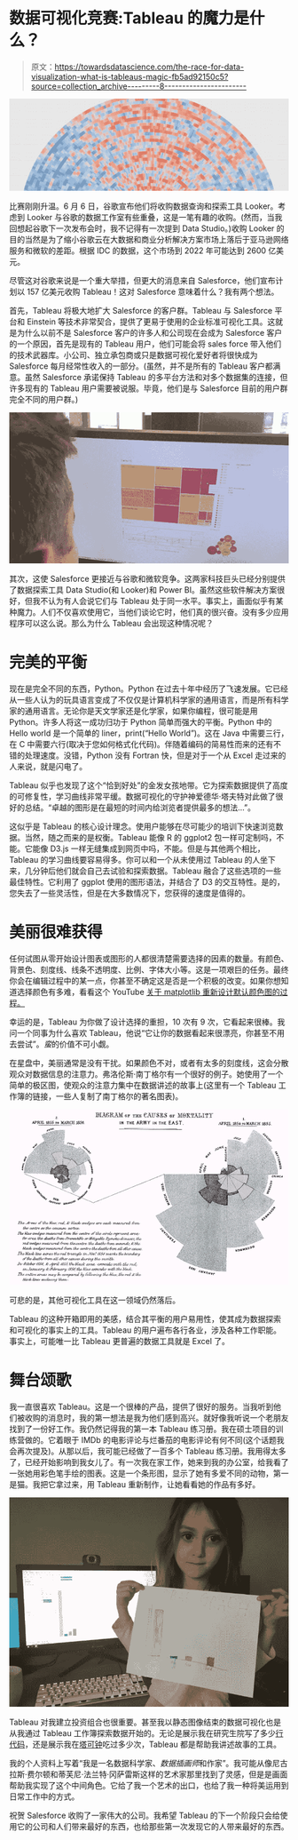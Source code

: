 # 数据可视化竞赛:Tableau 的魔力是什么？

> 原文：<https://towardsdatascience.com/the-race-for-data-visualization-what-is-tableaus-magic-fb5ad92150c5?source=collection_archive---------8----------------------->

![](img/8b2aa06a6319389f8b807a071cfda550.png)

比赛刚刚升温。6 月 6 日，谷歌宣布他们将收购数据查询和探索工具 Looker。考虑到 Looker 与谷歌的数据工作室有些重叠，这是一笔有趣的收购。(然而，当我回想起谷歌下一次发布会时，我不记得有一次提到 Data Studio。)收购 Looker 的目的当然是为了缩小谷歌云在大数据和商业分析解决方案市场上落后于亚马逊网络服务和微软的差距。根据 IDC 的数据，这个市场到 2022 年可能达到 2600 亿美元。

尽管这对谷歌来说是一个重大举措，但更大的消息来自 Salesforce，他们宣布计划以 157 亿美元收购 Tableau！这对 Salesforce 意味着什么？我有两个想法。

首先，Tableau 将极大地扩大 Salesforce 的客户群。Tableau 与 Salesforce 平台和 Einstein 等技术非常契合，提供了更易于使用的企业标准可视化工具。这就是为什么以前不是 Salesforce 客户的许多人和公司现在会成为 Salesforce 客户的一个原因，首先是现有的 Tableau 用户，他们可能会将 sales force 带入他们的技术武器库。小公司、独立承包商或只是数据可视化爱好者将很快成为 Salesforce 每月经常性收入的一部分。(虽然，并不是所有的 Tableau 客户都满意。虽然 Salesforce 承诺保持 Tableau 的多平台方法和对多个数据集的连接，但许多现有的 Tableau 用户需要被说服。毕竟，他们是与 Salesforce 目前的用户群完全不同的用户群。)

![](img/7a69574bede66ca9e75adc882429efe5.png)

其次，这使 Salesforce 更接近与谷歌和微软竞争。这两家科技巨头已经分别提供了数据探索工具 Data Studio(和 Looker)和 Power BI。虽然这些软件解决方案很好，但我不认为有人会说它们与 Tableau 处于同一水平。事实上，画面似乎有某种魔力。人们不仅喜欢使用它，当他们谈论它时，他们真的很兴奋。没有多少应用程序可以这么说。那么为什么 Tableau 会出现这种情况呢？

# 完美的平衡

现在是完全不同的东西，Python。Python 在过去十年中经历了飞速发展。它已经从一些人认为的玩具语言变成了不仅仅是计算机科学家的通用语言，而是所有科学家的通用语言。无论你是天文学家还是化学家，如果你编程，很可能是用 Python。许多人将这一成功归功于 Python 简单而强大的平衡。Python 中的 Hello world 是一个简单的 liner，print(“Hello World”)。这在 Java 中需要三行，在 C 中需要六行(取决于您如何格式化代码)。伴随着编码的简易性而来的还有不错的处理速度。没错，Python 没有 Fortran 快，但是对于一个从 Excel 走过来的人来说，就是闪电了。

Tableau 似乎也发现了这个“恰到好处”的金发女孩地带。它为探索数据提供了高度的可修复性，学习曲线非常平缓。数据可视化的守护神爱德华·塔夫特对此做了很好的总结。“卓越的图形是在最短的时间内给浏览者提供最多的想法…”。

这似乎是 Tableau 的核心设计理念。使用户能够在尽可能少的培训下快速浏览数据。当然，随之而来的是权衡。Tableau 能像 R 的 ggplot2 包一样可定制吗，不能。它能像 D3.js 一样无缝集成到网页中吗，不能。但是与其他两个相比，Tableau 的学习曲线要容易得多。你可以和一个从未使用过 Tableau 的人坐下来，几分钟后他们就会自己去试验和探索数据。Tableau 融合了这些选项的一些最佳特性。它利用了 ggplot 使用的图形语法，并结合了 D3 的交互特性。是的，您失去了一些灵活性，但是在大多数情况下，您获得的速度是值得的。

# 美丽很难获得

任何试图从零开始设计图表或图形的人都很清楚需要选择的因素的数量。有颜色、背景色、刻度线、线条不透明度、比例、字体大小等。这是一项艰巨的任务。最终你会在编辑过程中的某一点，你甚至不确定这是否是一个积极的改变。如果你想知道选择颜色有多难，看看这个 YouTube [关于 matplotlib 重新设计默认颜色图的过程。](https://www.youtube.com/watch?v=xAoljeRJ3lU)

幸运的是，Tableau 为你做了设计选择的重担，10 次有 9 次，它看起来很棒。我问一个同事为什么喜欢 Tableau，他说“它让你的数据看起来很漂亮，你甚至不用去尝试”。*蛮*的价值不可小觑。

在星盘中，美丽通常是没有干扰。如果颜色不对，或者有太多的刻度线，这会分散观众对数据信息的注意力。弗洛伦斯·南丁格尔有一个很好的例子。她使用了一个简单的极区图，使观众的注意力集中在数据讲述的故事上(这里有一个 Tableau 工作簿的链接，一些人复制了南丁格尔的著名图表)。

![](img/40bd0d2b68e47d4adc65ba5b6ab52416.png)

可悲的是，其他可视化工具在这一领域仍然落后。

Tableau 的这种开箱即用的美感，结合其平衡的用户易用性，使其成为数据探索和可视化的事实上的工具。Tableau 的用户遍布各行各业，涉及各种工作职能。事实上，可能唯一比 Tableau 更普遍的数据工具就是 Excel 了。

# 舞台颂歌

我一直很喜欢 Tableau。这是一个很棒的产品，提供了很好的服务。当我听到他们被收购的消息时，我的第一想法是我为他们感到高兴。就好像我听说一个老朋友找到了一份好工作。我仍然记得我的第一本 Tableau 练习册。我在硕士项目的训练营做的。它着眼于 IMDb 的电影评论与烂番茄的电影评论有何不同(这个话题我会再次提及)。从那以后，我可能已经做了一百多个 Tableau 练习册。我用得太多了，已经开始影响到我女儿了。有一次我在家工作，她来到我的办公室，给我看了一张她用彩色笔手绘的图表。这是一个条形图，显示了她有多爱不同的动物，第一是猫。我把它拿过来，用 Tableau 重新制作，让她看看她的作品有多好。

![](img/027fc3719292a330bd436e21d09660bd.png)

Tableau 对我建立投资组合也很重要。甚至我以静态图像结束的数据可视化也是从我通过 Tableau 工作簿探索数据开始的。无论是展示我在研究生院写了多少[行代码](https://medium.com/@mattyancey/grad-school-measured-in-lines-of-code-fa7162d38c54)，还是展示我在[塔可钟](https://medium.com/@mattyancey/purchase-history-of-2011-2014-72bf8cf1f85a)吃过多少次，Tableau 都是帮助我讲述故事的工具。

我的个人资料上写着“我是一名数据科学家、*数据插画师*和作家”。我可能从像尼古拉斯·费尔顿和蒂芙尼·法兰特·冈萨雷斯这样的艺术家那里找到了灵感，但是是画面帮助我实现了这个中间角色。它给了我一个艺术的出口，也给了我一种将美运用到日常工作中的方式。

祝贺 Salesforce 收购了一家伟大的公司。我希望 Tableau 的下一个阶段只会给使用它的公司和人们带来最好的东西，也给那些第一次发现它的人带来最好的东西。